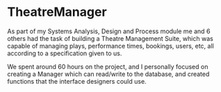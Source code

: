 # TheatreManager

As part of my Systems Analysis, Design and Process module me and 6 others had the task of building a Theatre Management Suite, which was capable of managing plays, performance times, bookings, users, etc, all according to a specification given to us.

We spent around 60 hours on the project, and I personally focused on creating a Manager which can read/write to the database, and created functions that the interface designers could use.
